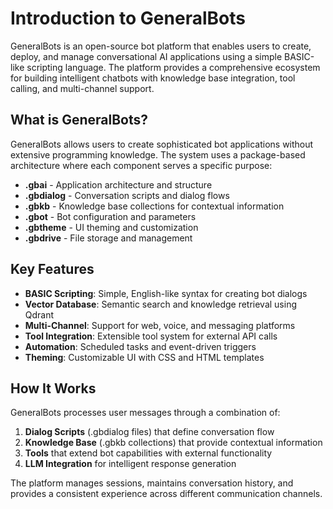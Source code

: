 # Introduction to GeneralBots

GeneralBots is an open-source bot platform that enables users to create, deploy, and manage conversational AI applications using a simple BASIC-like scripting language. The platform provides a comprehensive ecosystem for building intelligent chatbots with knowledge base integration, tool calling, and multi-channel support.

## What is GeneralBots?

GeneralBots allows users to create sophisticated bot applications without extensive programming knowledge. The system uses a package-based architecture where each component serves a specific purpose:

- **.gbai** - Application architecture and structure
- **.gbdialog** - Conversation scripts and dialog flows  
- **.gbkb** - Knowledge base collections for contextual information
- **.gbot** - Bot configuration and parameters
- **.gbtheme** - UI theming and customization
- **.gbdrive** - File storage and management

## Key Features

- **BASIC Scripting**: Simple, English-like syntax for creating bot dialogs
- **Vector Database**: Semantic search and knowledge retrieval using Qdrant
- **Multi-Channel**: Support for web, voice, and messaging platforms
- **Tool Integration**: Extensible tool system for external API calls
- **Automation**: Scheduled tasks and event-driven triggers
- **Theming**: Customizable UI with CSS and HTML templates

## How It Works

GeneralBots processes user messages through a combination of:
1. **Dialog Scripts** (.gbdialog files) that define conversation flow
2. **Knowledge Base** (.gbkb collections) that provide contextual information  
3. **Tools** that extend bot capabilities with external functionality
4. **LLM Integration** for intelligent response generation

The platform manages sessions, maintains conversation history, and provides a consistent experience across different communication channels.
